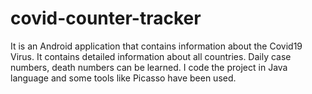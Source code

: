 # covid-counter-tracker
It is an Android application that contains information about the Covid19 Virus. It contains detailed information about all countries. Daily case numbers, death numbers can be learned. I code the project in Java language and some tools like Picasso have been used.
